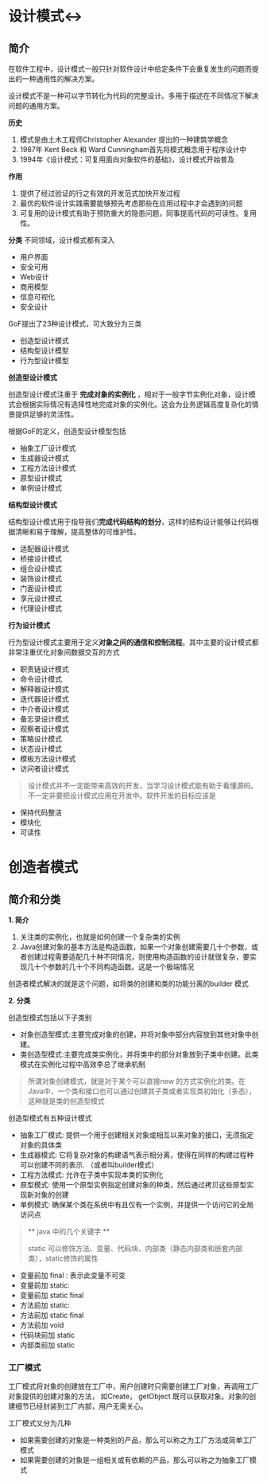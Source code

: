 # 设计模式<->
## 简介
在软件工程中，设计模式一般只针对软件设计中给定条件下会重复发生的问题而提出的一种通用性的解决方案。

设计模式不是一种可以字节转化为代码的完整设计。多用于描述在不同情况下解决问题的通用方案。


**历史**

1. 模式是由土木工程师Christopher Alexander 提出的一种建筑学概念
2. 1987年 Kent Beck 和 Ward Cunningham首先将模式概念用于程序设计中
3. 1994年《设计模式：可复用面向对象软件的基础》，设计模式开始普及

**作用**
1. 提供了经过验证的行之有效的开发范式加快开发过程
2. 最优的软件设计实践需要能够预先考虑那些在应用过程中才会遇到的问题
3. 可复用的设计模式有助于预防重大的隐患问题，同事提高代码的可读性。复用性。

**分类**
不同领域，设计模式都有深入
- 用户界面
- 安全可用
- Web设计
- 商用模型
- 信息可视化
- 安全设计

GoF提出了23种设计模式，可大致分为三类

- 创造型设计模式
- 结构型设计模型
- 行为型设计模型



**创造型设计模式**

创造型设计模式注重于 **完成对象的实例化** ，相对于一般字节实例化对象，设计模式会根据实际情况有选择性地完成对象的实例化。这会为业务逻辑高度复杂化的情景提供足够的灵活性。

根据GoF的定义，创造型设计模型包括

- 抽象工厂设计模式
- 生成器设计模式
- 工程方法设计模式
- 原型设计模式
- 单例设计模式


**结构型设计模式**

结构型设计模式用于指导我们**完成代码结构的划分**，这样的结构设计能够让代码根据清晰和易于理解，提高整体的可维护性。

- 适配器设计模式
- 桥接设计模式
- 组合设计模式
- 装饰设计模式
- 门面设计模式
- 享元设计模式
- 代理设计模式


**行为设计模式**

行为型设计模式主要用于定义**对象之间的通信和控制流程**。其中主要的设计模式都非常注重优化对象间数据交互的方式

- 职责链设计模式
- 命令设计模式
- 解释器设计模式
- 迭代器设计模式
- 中介者设计模式
- 备忘录设计模式
- 观察者设计模式
- 策略设计模式
- 状态设计模式
- 模板方法设计模式
- 访问者设计模式


> 设计模式并不一定能带来高效的开发，当学习设计模式能有助于看懂源码。不一定非要把设计模式应用在开发中。软件开发的目标应该是
- 保持代码整洁
- 模块化
- 可读性


# 创造者模式

## 简介和分类

**1. 简介**
1. 关注类的实例化，也就是如何创建一个复杂类的实例
2. Java创建对象的基本方法是构造函数，如果一个对象创建需要几十个参数，或者创建过程需要适配几十种不同情况，则使用构造函数的设计就很复杂，要实现几十个参数的几十个不同构造函数。这是一个极端情况

创造者模式解决的就是这个问题，如将类的创建和类的功能分离的builder 模式


**2. 分类**

创造型模式包括以下子类别

- 对象创造型模式:主要完成对象的创建，并将对象中部分内容放到其他对象中创建。
- 类创造型模式:主要完成类实例化，并将类中的部分对象放到子类中创建。此类模式在实例化过程中高效李总了继承机制


> 所谓对象创建模式，就是对于某个可以直接new 的方式实例化的类。在Java中，一个类和接口也可以通过创建其子类或者实现类初始化（多态），这种就是类的创造型模式

创造型模式有五种设计模式

- 抽象工厂模式: 提供一个用于创建相关对象或相互以来对象的接口，无须指定对象的具体类
- 生成器模式: 它将复杂对象的构建语气表示相分离，使得在同样的构建过程种可以创建不同的表示.
（或者叫builder模式）
- 工程方法模式: 允许在子类中实现本类的实例化
- 原型模式: 使用一个原型实例指定创建对象的种类，然后通过拷贝这些原型实现新对象的创建
- 单例模式: 确保某个类在系统中有且仅有一个实例，并提供一个访问它的全局访问点


> ** java 中的几个关键字 **
>
> static 可以修饰方法、变量、代码块、内部类（静态内部类和嵌套内部类），static修饰的属性
- 变量前加 final : 表示此变量不可变
-  变量前加 static:
-  变量前加 static final
-  方法前加 static:
-  方法前加 static final
-  方法前加 void
-  代码块前加 static
-  内部类前加 static


### 工厂模式

工厂模式将对象的创建放在工厂中，用户创建时只需要创建工厂对象，再调用工厂对象提供的创建对象的方法，
如Create， getObject 既可以获取对象。对象的创建细节已经封装到工厂内部，用户无需关心。

工厂模式又分为几种
- 如果需要创建的对象是一种类别的产品，那么可以称之为工厂方法或简单工厂模式
- 如果需要创建的对象是一组相关或有依赖的产品，那么可以称之为抽象工厂模式

```java

```

